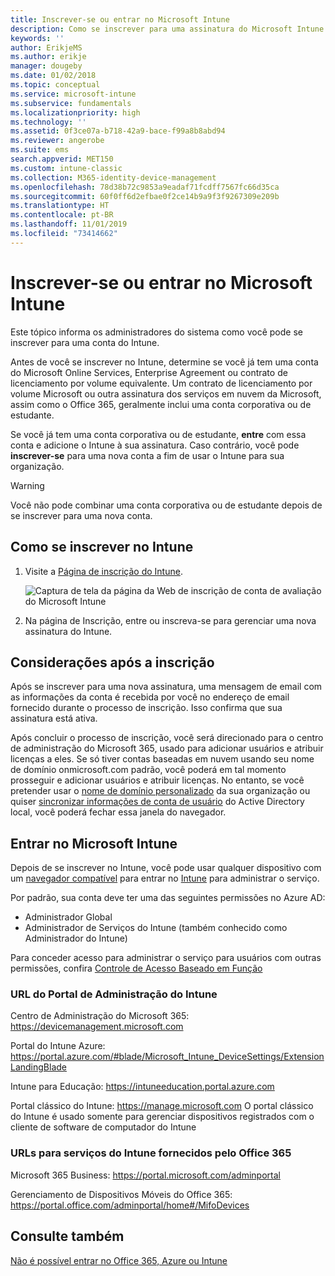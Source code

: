 ```yaml
---
title: Inscrever-se ou entrar no Microsoft Intune
description: Como se inscrever para uma assinatura do Microsoft Intune ou entrar para iniciar sua assinatura.
keywords: ''
author: ErikjeMS
ms.author: erikje
manager: dougeby
ms.date: 01/02/2018
ms.topic: conceptual
ms.service: microsoft-intune
ms.subservice: fundamentals
ms.localizationpriority: high
ms.technology: ''
ms.assetid: 0f3ce07a-b718-42a9-bace-f99a8b8abd94
ms.reviewer: angerobe
ms.suite: ems
search.appverid: MET150
ms.custom: intune-classic
ms.collection: M365-identity-device-management
ms.openlocfilehash: 78d38b72c9853a9eadaf71fcdff7567fc66d35ca
ms.sourcegitcommit: 60f0ff6d2efbae0f2ce14b9a9f3f9267309e209b
ms.translationtype: HT
ms.contentlocale: pt-BR
ms.lasthandoff: 11/01/2019
ms.locfileid: "73414662"
---
```

# <a name="sign-up-or-sign-in-to-microsoft-intune"></a>Inscrever-se ou entrar no Microsoft Intune

Este tópico informa os administradores do sistema como você pode se inscrever para uma conta do Intune.

Antes de você se inscrever no Intune, determine se você já tem uma conta do Microsoft Online Services, Enterprise Agreement ou contrato de licenciamento por volume equivalente. Um contrato de licenciamento por volume Microsoft ou outra assinatura dos serviços em nuvem da Microsoft, assim como o Office 365, geralmente inclui uma conta corporativa ou de estudante.

Se você já tem uma conta corporativa ou de estudante, **entre** com essa conta e adicione o Intune à sua assinatura. Caso contrário, você pode **inscrever-se** para uma nova conta a fim de usar o Intune para sua organização.

>[!WARNING]
>Você não pode combinar uma conta corporativa ou de estudante depois de se inscrever para uma nova conta.

## <a name="how-to-sign-up-for-intune"></a>Como se inscrever no Intune

1. Visite a [Página de inscrição do Intune](https://admin.microsoft.com/Signup/Signup.aspx?OfferId=40BE278A-DFD1-470a-9EF7-9F2596EA7FF9&dl=INTUNE_A&ali=1#0%20).

   ![Captura de tela da página da Web de inscrição de conta de avaliação do Microsoft Intune](./media/account-sign-up/account-sign-up-site.png)

2. Na página de Inscrição, entre ou inscreva-se para gerenciar uma nova assinatura do Intune.

## <a name="post-sign-up-considerations"></a>Considerações após a inscrição

Após se inscrever para uma nova assinatura, uma mensagem de email com as informações da conta é recebida por você no endereço de email fornecido durante o processo de inscrição. Isso confirma que sua assinatura está ativa.

Após concluir o processo de inscrição, você será direcionado para o centro de administração do Microsoft 365, usado para adicionar usuários e atribuir licenças a eles. Se só tiver contas baseadas em nuvem usando seu nome de domínio onmicrosoft.com padrão, você poderá em tal momento prosseguir e adicionar usuários e atribuir licenças. No entanto, se você pretender usar o [nome de domínio personalizado](custom-domain-name-configure.md) da sua organização ou quiser [sincronizar informações de conta de usuário](users-add.md#sync-active-directory-and-add-users-to-intune) do Active Directory local, você poderá fechar essa janela do navegador.

## <a name="sign-in-to-microsoft-intune"></a>Entrar no Microsoft Intune

Depois de se inscrever no Intune, você pode usar qualquer dispositivo com um [navegador compatível](supported-devices-browsers.md#intune-supported-web-browsers) para entrar no [Intune](https://go.microsoft.com/fwlink/?linkid=2090973) para administrar o serviço.

Por padrão, sua conta deve ter uma das seguintes permissões no Azure AD:

- Administrador Global
- Administrador de Serviços do Intune (também conhecido como Administrador do Intune)

Para conceder acesso para administrar o serviço para usuários com outras permissões, confira [Controle de Acesso Baseado em Função](role-based-access-control.md)

### <a name="intune-admin-portal-url"></a>URL do Portal de Administração do Intune

Centro de Administração do Microsoft 365: https://devicemanagement.microsoft.com

Portal do Intune Azure: https://portal.azure.com/#blade/Microsoft_Intune_DeviceSettings/ExtensionLandingBlade

Intune para Educação: https://intuneeducation.portal.azure.com

Portal clássico do Intune: https://manage.microsoft.com O portal clássico do Intune é usado somente para gerenciar dispositivos registrados com o cliente de software de computador do Intune

### <a name="urls-for-intune-services-provided-by-office-365"></a>URLs para serviços do Intune fornecidos pelo Office 365

Microsoft 365 Business: https://portal.microsoft.com/adminportal

Gerenciamento de Dispositivos Móveis do Office 365: https://portal.office.com/adminportal/home#/MifoDevices

## <a name="see-also"></a>Consulte também

[Não é possível entrar no Office 365, Azure ou Intune](https://support.microsoft.com/help/2412085)

